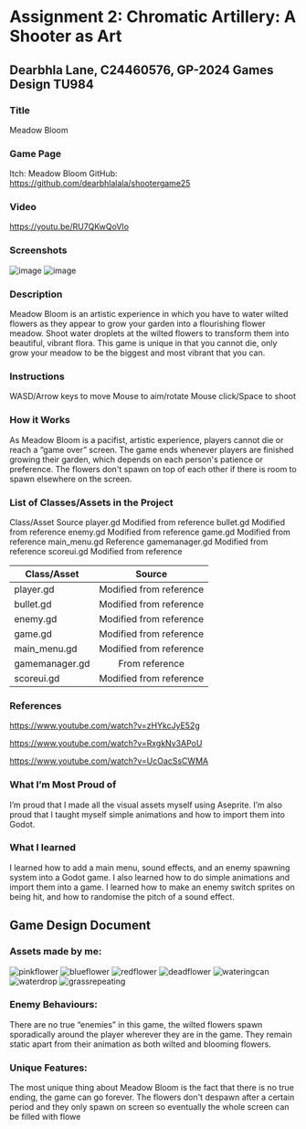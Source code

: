 # Assignment 2: Chromatic Artillery: A Shooter as Art
## Dearbhla Lane, C24460576, GP-2024 Games Design TU984


### Title
 
Meadow Bloom

### Game Page

Itch: Meadow Bloom GitHub: https://github.com/dearbhlalala/shootergame25

### Video

https://youtu.be/RU7QKwQoVIo

### Screenshots
![image](https://github.com/user-attachments/assets/ffea7d10-c83e-4351-9f6f-f34e6af03954)
![image](https://github.com/user-attachments/assets/d463d142-3ba2-4164-a012-a4acf5ed6a01)



### Description

Meadow Bloom is an artistic experience in which you have to water wilted flowers as they appear to grow your garden into a flourishing flower meadow. Shoot water droplets at the wilted flowers to transform them into beautiful, vibrant flora. This game is unique in that you cannot die, only grow your meadow to be the biggest and most vibrant that you can.


### Instructions

WASD/Arrow keys to move
Mouse to aim/rotate
Mouse click/Space to shoot

### How it Works

As Meadow Bloom is a pacifist, artistic experience, players cannot die or reach a “game over” screen. The game ends whenever players are finished growing their garden, which depends on each person's patience or preference. The flowers don't spawn on top of each other if there is room to spawn elsewhere on the screen.

### List of Classes/Assets in the Project


Class/Asset
Source
player.gd
Modified from reference
bullet.gd
Modified from reference
enemy.gd
Modified from reference
game.gd
Modified from reference
main_menu.gd
Reference
gamemanager.gd
Modified from reference
scoreui.gd
Modified from reference

| Class/Asset      | Source       |
| ------------- |:-------------:| 
| player.gd     | Modified from reference | 
| bullet.gd    |Modified from reference      |  
| enemy.gd | Modified from reference      |  
| game.gd | Modified from reference     |
| main_menu.gd | Modified from reference  |
| gamemanager.gd | From reference   |
| scoreui.gd | Modified from reference  |

### References

https://www.youtube.com/watch?v=zHYkcJyE52g

https://www.youtube.com/watch?v=RxgkNv3APoU

https://www.youtube.com/watch?v=UcOacSsCWMA




### What I’m Most Proud of

I’m proud that I made all the visual assets myself using Aseprite. I’m also proud that I taught myself simple animations and how to import them into Godot.

### What I learned

I learned how to add a main menu, sound effects, and an enemy spawning system into a Godot game. I also learned how to do simple animations and import them into a game. I learned how to make an enemy switch sprites on being hit, and how to randomise the pitch of a sound effect.

## Game Design Document
### Assets made by me: 

![pinkflower](https://github.com/user-attachments/assets/af55d9f7-6e5e-4354-a4df-6c6ba354e209)
![blueflower](https://github.com/user-attachments/assets/c130b3bb-36c6-4001-a93a-eec71785c2b7)
![redflower](https://github.com/user-attachments/assets/d9c9e061-f34d-468d-8b1d-2fd4e3b8e599)
![deadflower](https://github.com/user-attachments/assets/1af23ca4-bd6c-4821-a4d4-cf9d2a4d8c44)
![wateringcan](https://github.com/user-attachments/assets/f3037577-7b9d-4b57-9da5-2de68451d77e)
![waterdrop](https://github.com/user-attachments/assets/8fa227fe-0f3a-491a-9059-2335076c5e93)
![grassrepeating](https://github.com/user-attachments/assets/5bbcb807-dd13-412c-906e-e177275a4b90)


### Enemy Behaviours:
There are no true “enemies” in this game, the wilted flowers spawn sporadically around the player wherever they are in the game. They remain static apart from their animation as both wilted and blooming flowers.

### Unique Features:
The most unique thing about Meadow Bloom is the fact that there is no true ending, the game can go forever. The flowers don't despawn after a certain period and they only spawn on screen so eventually the whole screen can be filled with flowe
